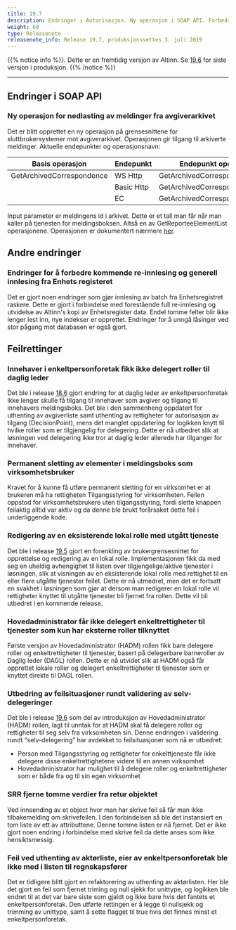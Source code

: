 ```yaml
---
title: 19.7
description: Endringer i Autorisasjon. Ny operasjon i SOAP API. Forbedringer i innlesing av data fra Enhetsregisteret. Feilrettinger.
weight: 60
type: Releasenote
releasenote_info: Release 19.7, produksjonssettes 3. juli 2019
---
```

{{% notice info %}}.
Dette er en fremtidig versjon av Altinn. Se [19.6](../19-6) for siste versjon i produksjon.
{{% /notice %}}
***

## Endringer i SOAP API

### Ny operasjon for nedlasting av meldinger fra avgiverarkivet

Det er blitt opprettet en ny operasjon på grensesnittene for sluttbrukersystemer mot avgiverarkivet. Operasjonen gir tilgang til arkiverte meldinger.
Aktuelle endepunkter og operasjonsnavn:

|Basis operasjon|Endepunkt|Endepunkt operasjon|Endepunkt URL|
|---------------|---------|-------------------|-------------|
|GetArchivedCorrespondence|WS Http|GetArchivedCorrespondence|https://www.altinn.no/ArchiveExternal/ReporteeArchiveExternal.svc|
| |Basic Http|GetArchivedCorrespondenceBasic|https://www.altinn.no/ArchiveExternal/ReporteeArchiveExternalBasic.svc|
| |EC|GetArchivedCorrespondenceEC|https://www.altinn.no/ArchiveExternal/ReporteeArchiveExternalEC.svc|

Input parameter er meldingens id i arkivet. Dette er et tall man får når man kaller på tjenesten for meldingsboksen. Altså en av GetReporteeElementList operasjonene. Operasjonen er dokumentert nærmere [her](../api/soap/grensesnitt/).

## Andre endringer

### Endringer for å forbedre kommende re-innlesing og generell innlesing fra Enhets registeret

Det er gjort noen endringer som gjør innlesing av batch fra Enhetsregistret raskere. Dette er gjort i forbindelse med forestående full re-innlesing og utvidelse av Altinn's kopi av Enhetsregister data.
Endel tomme felter blir ikke lenger lest inn, nye indekser er opprettet. Endringer for å unngå låsinger ved stor pågang mot databasen er også gjort.

## Feilrettinger

### Innehaver i enkeltpersonforetak fikk ikke delegert roller til daglig leder

Det ble i release [18.6](../18-6) gjort endring for at daglig leder av enkeltpersonforetak ikke lenger skulle få tilgang til innehaver som avgiver og tilgang til innehavers meldingsboks. Det ble i den sammenheng oppdatert for uthenting av avgiverliste samt uthenting av rettigheter for autorisasjon av tilgang (DecisionPoint), mens det manglet oppdatering for logikken knytt til hvilke roller som er tilgjengelig for delegering. Dette er nå utbedret slik at løsningen ved delegering ikke tror at daglig leder allerede har tilganger for innehaver.

### Permanent sletting av elementer i meldingsboks som virksomhetsbruker

Kravet for å kunne få utføre permanent sletting for en virksomhet er at brukeren må ha rettigheten Tilgangsstyring for virksomheten. Feilen oppstod for virksomhetsbrukere uten tilgangsstyring, fordi slette knappen feilaktig alltid var aktiv og da denne ble brukt forårsaket dette feil i underliggende kode.

### Redigering av en eksisterende lokal rolle med utgått tjeneste

Det ble i release [19.5](../19-5) gjort en forenkling av brukergrensesnittet for opprettelse og redigering av en lokal rolle. Implementasjonen fikk da med seg en uheldig avhengighet til listen over tilgjengelige/aktive tjenester i løsningen, slik at visningen av en eksisterende lokal rolle med rettighet til en eller flere utgåtte tjenester feilet. Dette er nå utmedret, men det er fortsatt en svakhet i løsningen som gjør at dersom man redigerer en lokal rolle vil rettigheter knyttet til utgåtte tjenester bli fjernet fra rollen. Dette vil bli utbedret i en kommende release.

### Hovedadministrator får ikke delegert enkeltrettigheter til tjenester som kun har eksterne roller tilknyttet 

Første versjon av Hovedadministrator (HADM) rollen fikk bare delegere roller og enkeltrettigheter til tjenester, basert på delegerbare barneroller av Daglig leder (DAGL) rollen. Dette er nå utvidet slik at HADM også får opprettet lokale roller og delegert enkeltrettigheter til tjenester som er knyttet direkte til DAGL rollen.

### Utbedring av feilsituasjoner rundt validering av selv-delegeringer

Det ble i release [19.6](../19-6) som del av introduksjon av Hovedadministrator (HADM) rollen, lagt til unntak for at HADM skal få delegere roller og rettigheter til seg selv fra virksomheten sin. Denne endringen i validering rundt “selv-delegering” har avdekket to feilsituasjoner som nå er utbedret:

- Person med Tilgangsstyring og rettigheter for enkelttjeneste får ikke delegere disse enkeltrettighetene videre til en annen virksomhet
- Hovedadministrator har mulighet til å delegere roller og enkeltrettigheter som er både fra og til sin egen virksomhet

### SRR fjerne tomme verdier fra retur objektet

Ved innsending av et object hvor man har skrive feil så får man ikke tilbakemelding om skrivefeilen. I den forbindelsen så ble det instansiert en tom liste av ett av attributtene. Denne tomme listen er nå fjernet. Det er ikke gjort noen endring i forbindelse med skrive feil da dette anses som ikke hensiktsmessig.

### Feil ved uthenting av aktørliste, eier av enkeltpersonforetak ble ikke med i listen til regnskapsfører 

Det er tidligere blitt gjort en refaktorering av uthenting av aktørlisten. Her ble det gjort en feil som fjernet triming og null sjekk for unittype, og logikken ble endret til at det var bare siste som gjaldt og ikke bare hvis det fantets et enkeltpersonforetak.
Den utførte rettingen er å legge til nullsjekk og trimming av unittype, samt å sette flagget til true hvis det finnes minst et enkeltpersonforetak.

